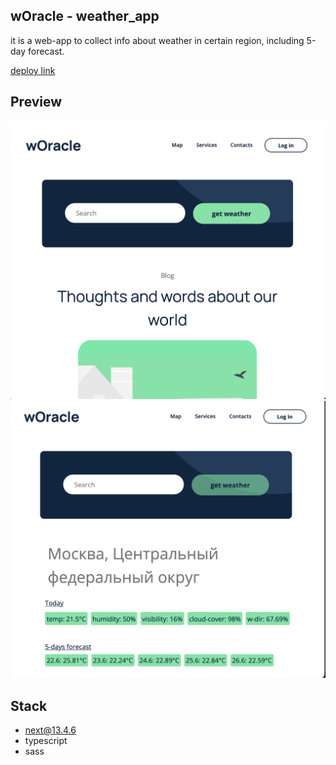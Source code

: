 ## wOracle - weather_app

it is a web-app to collect info about weather in certain region, including 5-day forecast.

[deploy link](https://weather-app-coral-ten.vercel.app/)

## Preview

![Preview](app/assets/preview1.png)
![Preview](app/assets/preview2.png)

## Stack

-   next@13.4.6
-   typescript
-   sass
